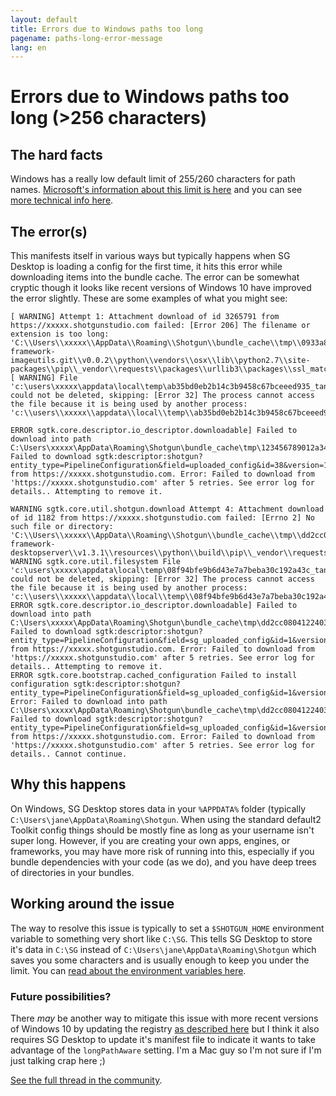 ```yaml
---
layout: default
title: Errors due to Windows paths too long
pagename: paths-long-error-message
lang: en
---
```


# Errors due to Windows paths too long (>256 characters)

## The hard facts
Windows has a really low default limit of 255/260 characters for path names. [Microsoft's information about this limit is here](https://docs.microsoft.com/en-us/windows/win32/fileio/naming-a-file?redirectedfrom=MSDN#maximum-path-length-limitation) and you can see [more technical info here](https://docs.microsoft.com/en-us/windows/win32/fileio/maximum-file-path-limitation).

## The error(s)
This manifests itself in various ways but typically happens when SG Desktop is loading a config for the first time, it hits this error while downloading items into the bundle cache. The error can be somewhat cryptic though it looks like recent versions of Windows 10 have improved the error slightly. These are some examples of what you might see:

```
[ WARNING] Attempt 1: Attachment download of id 3265791 from https://xxxxx.shotgunstudio.com failed: [Error 206] The filename or extension is too long: 'C:\\Users\\xxxxx\\AppData\\Roaming\\Shotgun\\bundle_cache\\tmp\\0933a8b9a91440a2baf3dd7df44b40ce\\bundle_cache\\git\\tk-framework-imageutils.git\\v0.0.2\\python\\vendors\\osx\\lib\\python2.7\\site-packages\\pip\\_vendor\\requests\\packages\\urllib3\\packages\\ssl_match_hostname'
[ WARNING] File 'c:\users\xxxxx\appdata\local\temp\ab35bd0eb2b14c3b9458c67bceeed935_tank.zip' could not be deleted, skipping: [Error 32] The process cannot access the file because it is being used by another process: 'c:\\users\\xxxxx\\appdata\\local\\temp\\ab35bd0eb2b14c3b9458c67bceeed935_tank.zip'
```

```
ERROR sgtk.core.descriptor.io_descriptor.downloadable] Failed to download into path C:\Users\xxxxx\AppData\Roaming\Shotgun\bundle_cache\tmp\123456789012a34b567c890d1e23456: Failed to download sgtk:descriptor:shotgun?entity_type=PipelineConfiguration&field=uploaded_config&id=38&version=123456 from https://xxxxx.shotgunstudio.com. Error: Failed to download from 'https://xxxxx.shotgunstudio.com' after 5 retries. See error log for details.. Attempting to remove it.
```

```
WARNING sgtk.core.util.shotgun.download Attempt 4: Attachment download of id 1182 from https://xxxxx.shotgunstudio.com failed: [Errno 2] No such file or directory: 'C:\\Users\\xxxxx\\AppData\\Roaming\\Shotgun\\bundle_cache\\tmp\\dd2cc0804122403a87ac71efccd383ea\\bundle_cache\\app_store\\tk-framework-desktopserver\\v1.3.1\\resources\\python\\build\\pip\\_vendor\\requests\\packages\\urllib3\\packages\\ssl_match_hostname\\_implementation.py'
WARNING sgtk.core.util.filesystem File 'c:\users\xxxxx\appdata\local\temp\08f94bfe9b6d43e7a7beba30c192a43c_tank.zip' could not be deleted, skipping: [Error 32] The process cannot access the file because it is being used by another process: 'c:\\users\\xxxxx\\appdata\\local\\temp\\08f94bfe9b6d43e7a7beba30c192a43c_tank.zip'
ERROR sgtk.core.descriptor.io_descriptor.downloadable] Failed to download into path C:\Users\xxxxx\AppData\Roaming\Shotgun\bundle_cache\tmp\dd2cc0804122403a87ac71efccd383ea: Failed to download sgtk:descriptor:shotgun?entity_type=PipelineConfiguration&field=sg_uploaded_config&id=1&version=1182 from https://xxxxx.shotgunstudio.com. Error: Failed to download from 'https://xxxxx.shotgunstudio.com' after 5 retries. See error log for details.. Attempting to remove it.
ERROR sgtk.core.bootstrap.cached_configuration Failed to install configuration sgtk:descriptor:shotgun?entity_type=PipelineConfiguration&field=sg_uploaded_config&id=1&version=1182. Error: Failed to download into path C:\Users\xxxxx\AppData\Roaming\Shotgun\bundle_cache\tmp\dd2cc0804122403a87ac71efccd383ea: Failed to download sgtk:descriptor:shotgun?entity_type=PipelineConfiguration&field=sg_uploaded_config&id=1&version=1182 from https://xxxxx.shotgunstudio.com. Error: Failed to download from 'https://xxxxx.shotgunstudio.com' after 5 retries. See error log for details.. Cannot continue.
```

## Why this happens
On Windows, SG Desktop stores data in your `%APPDATA%` folder (typically `C:\Users\jane\AppData\Roaming\Shotgun`. When using the standard default2 Toolkit config things should be mostly fine as long as your username isn't super long. However, if you are creating your own apps, engines, or frameworks, you may have more risk of running into this, especially if you bundle dependencies with your code (as we do), and you have deep trees of directories in your bundles. 

## Working around the issue
The way to resolve this issue is typically to set a `$SHOTGUN_HOME` environment variable to something very short like `C:\SG`. This tells SG Desktop to store it's data in `C:\SG` instead of `C:\Users\jane\AppData\Roaming\Shotgun` which saves you some characters and is usually enough to keep you under the limit. You can [read about the environment variables here](http://developer.shotgunsoftware.com/tk-core/initializing.html?#environment-variables).

### Future possibilities?
There *may* be another way to mitigate this issue with more recent versions of Windows 10 by updating the registry [as described here](https://docs.microsoft.com/en-us/windows/win32/fileio/maximum-file-path-limitation#enable-long-paths-in-windows-10-version-1607-and-later) but I think it also requires SG Desktop to update it's manifest file to indicate it wants to take advantage of the `longPathAware` setting. I'm a Mac guy so I'm not sure if I'm just talking crap here ;)

[See the full thread in the community](https://community.shotgridsoftware.com/t/errors-due-to-windows-paths-too-long-256-characters/10101).

